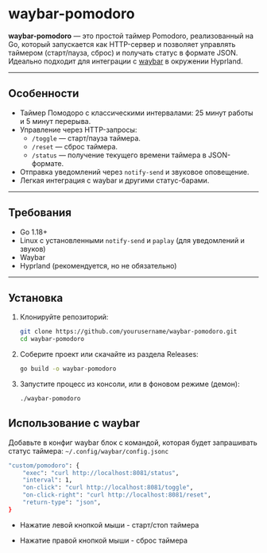 # waybar-pomodoro

**waybar-pomodoro** — это простой таймер Pomodoro, реализованный на Go, который запускается как HTTP-сервер и позволяет управлять таймером (старт/пауза, сброс) и получать статус в формате JSON. Идеально подходит для интеграции с [waybar](https://github.com/Alexays/Waybar) в окружении Hyprland.

---

## Особенности

- Таймер Помодоро с классическими интервалами: 25 минут работы и 5 минут перерыва.
- Управление через HTTP-запросы:
  - `/toggle` — старт/пауза таймера.
  - `/reset` — сброс таймера.
  - `/status` — получение текущего времени таймера в JSON-формате.
- Отправка уведомлений через `notify-send` и звуковое оповещение.
- Легкая интеграция с waybar и другими статус-барами.

---

## Требования

- Go 1.18+
- Linux с установленными `notify-send` и `paplay` (для уведомлений и звуков)
- Waybar
- Hyprland (рекомендуется, но не обязательно)

---

## Установка

1. Клонируйте репозиторий:

   ```bash
   git clone https://github.com/yourusername/waybar-pomodoro.git
   cd waybar-pomodoro
   ```

2. Соберите проект или скачайте из раздела Releases:

    ```bash
    go build -o waybar-pomodoro
    ```

3. Запустите процесс из консоли, или в фоновом режиме (демон):
    
    ```bash
    ./waybar-pomodoro
    ```

## Использование с waybar

Добавьте в конфиг waybar блок с командой, которая будет запрашивать статус таймера:
    `~/.config/waybar/config.jsonc`


```bash
"custom/pomodoro": {
    "exec": "curl http://localhost:8081/status",
    "interval": 1,
    "on-click": "curl http://localhost:8081/toggle",
    "on-click-right": "curl http://localhost:8081/reset",
    "return-type": "json",
}
```

- Нажатие левой кнопкой мыши - старт/стоп таймера

- Нажатие правой кнопкой мыши - сброс таймера
